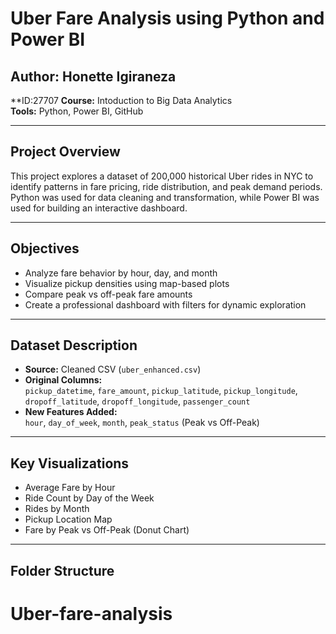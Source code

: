 #  Uber Fare Analysis using Python and Power BI

## Author: Honette Igiraneza  
**ID:27707
**Course:** Intoduction to Big Data Analytics  
**Tools:** Python, Power BI, GitHub

---

##  Project Overview

This project explores a dataset of 200,000 historical Uber rides in NYC to identify patterns in fare pricing, ride distribution, and peak demand periods. Python was used for data cleaning and transformation, while Power BI was used for building an interactive dashboard.

---

##  Objectives

- Analyze fare behavior by hour, day, and month
- Visualize pickup densities using map-based plots
- Compare peak vs off-peak fare amounts
- Create a professional dashboard with filters for dynamic exploration

---

##  Dataset Description

- **Source:** Cleaned CSV (`uber_enhanced.csv`)
- **Original Columns:**  
  `pickup_datetime`, `fare_amount`, `pickup_latitude`, `pickup_longitude`, `dropoff_latitude`, `dropoff_longitude`, `passenger_count`
- **New Features Added:**  
  `hour`, `day_of_week`, `month`, `peak_status` (Peak vs Off-Peak)

---

##  Key Visualizations

-  Average Fare by Hour
-  Ride Count by Day of the Week
-  Rides by Month
-  Pickup Location Map
- Fare by Peak vs Off-Peak (Donut Chart)

---

##  Folder Structure

# Uber-fare-analysis
